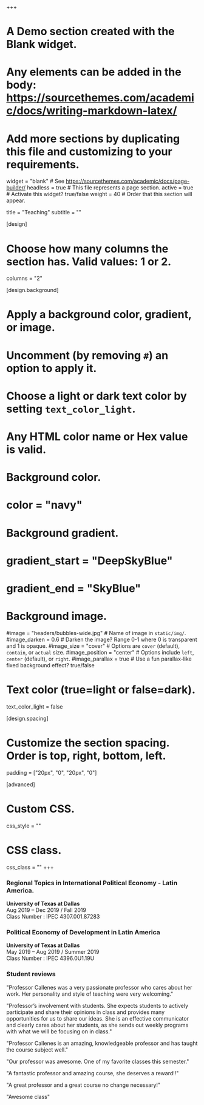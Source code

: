 +++
# A Demo section created with the Blank widget.
# Any elements can be added in the body: https://sourcethemes.com/academic/docs/writing-markdown-latex/
# Add more sections by duplicating this file and customizing to your requirements.

widget = "blank"  # See https://sourcethemes.com/academic/docs/page-builder/
headless = true  # This file represents a page section.
active = true  # Activate this widget? true/false
weight = 40  # Order that this section will appear.

title = "Teaching"
subtitle = ""

[design]
  # Choose how many columns the section has. Valid values: 1 or 2.
  columns = "2"

[design.background]
  # Apply a background color, gradient, or image.
  #   Uncomment (by removing `#`) an option to apply it.
  #   Choose a light or dark text color by setting `text_color_light`.
  #   Any HTML color name or Hex value is valid.

  # Background color.
  # color = "navy"
  
  # Background gradient.
  # gradient_start = "DeepSkyBlue"
  # gradient_end = "SkyBlue"
  
  # Background image.
  #image = "headers/bubbles-wide.jpg"  # Name of image in `static/img/`.
  #image_darken = 0.6  # Darken the image? Range 0-1 where 0 is transparent and 1 is opaque.
  #image_size = "cover"  #  Options are `cover` (default), `contain`, or `actual` size.
  #image_position = "center"  # Options include `left`, `center` (default), or `right`.
  #image_parallax = true  # Use a fun parallax-like fixed background effect? true/false

  # Text color (true=light or false=dark).
  text_color_light = false

[design.spacing]
  # Customize the section spacing. Order is top, right, bottom, left.
  padding = ["20px", "0", "20px", "0"]

[advanced]
 # Custom CSS. 
 css_style = ""
 
 # CSS class.
 css_class = ""
+++


### Regional Topics in International Political Economy - Latin America.
**University of Texas at Dallas**  \
Aug 2019 – Dec 2019 / Fall 2019  \
Class Number : IPEC 4307.001.87283 

### Political Economy of Development in Latin America
**University of Texas at Dallas**  \
May 2019 – Aug 2019 / Summer 2019  \
Class Number : IPEC 4396.0U1.19U

### Student reviews
 "Professor Callenes was a very passionate professor who cares about her
work. Her personality and style of teaching were very welcoming."

 "Professor’s involvement with students. She expects students to actively
participate and share their opinions in class and provides many
opportunities for us to share our ideas. She is an effective communicator
and clearly cares about her students, as she sends out weekly programs
with what we will be focusing on in class."

 "Professor Callenes is an amazing, knowledgeable professor and has taught
the course subject well."

 "Our professor was awesome. One of my favorite classes this semester."

 "A fantastic professor and amazing course, she deserves a reward!!"

 "A great professor and a great course no change necessary!"

 "Awesome class"
 
 
 
 
 
 
